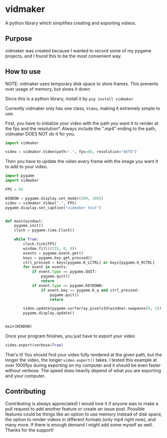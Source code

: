 # vidmaker

A python library which simplifies creating and exporting videos.

## Purpose

vidmaker was created because I wanted to record some of my pygame projects, and I found this to be the most convenient way.

## How to use

NOTE: vidmaker uses temporary disk space to store frames. This prevents over usage of memory, but slows it down

Since this is a python library, install it by `pip install vidmaker`

Currently vidmaker only has one class, `Video`, making it extremely simple to use.

First, you have to initialize your video with the path you want it to render at the fps and the resolution\*. Always include the ".mp4" ending to the path, vidmaker DOES NOT do it for you.

```py
import vidmaker

video = vidmaker.Video(path=".", fps=60, resolution="AUTO")
```

Then you have to update the video every frame with the image you want it to add to your video.

```py
import pygame
import vidmaker

FPS = 60

WINDOW = pygame.display.set_mode((300, 300))
video = vidmaker.Video(".", FPS)
pygame.display.set_caption("vidmaker test")


def main(window):
    pygame.init()
    clock = pygame.time.Clock()

    while True:
        clock.tick(FPS)
        window.fill((255, 0, 0))
        events = pygame.event.get()
        keys = pygame.key.get_pressed()
        ctrl_pressed = keys[pygame.K_LCTRL] or keys[pygame.K_RCTRL]
        for event in events:
            if event.type == pygame.QUIT:
                pygame.quit()
                return
            if event.type == pygame.KEYDOWN:
                if event.key == pygame.K_q and ctrl_pressed:
                    pygame.quit()
                    return

        video.update(pygame.surfarray.pixels3d(window).swapaxes(0, 1))  # THIS LINE
        pygame.display.update()


main(WINDOW)
```

Once your program finishes, you just have to export your video

```py
video.export(verbose=True)
```

That's it! You should find your video fully rendered at the given path, but the longer the video, the longer `video.export()` takes. I tested this example at over 1000fps during exporting on my computer and it should be even faster without verbose. The speed does heavily depend of what you are exporting and your computer.

## Contributing

Contributing is always appreciated! I would love it if anyone was to make a pull request to add another feature or create an issue post. Possible features could be things like an option to use memory instead of disk space, the option to render videos in different formats (only mp4 right now), and many more. If there is enough demand I might add some myself as well. Thanks for the support!
